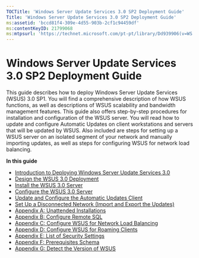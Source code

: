 ```yaml
---
TOCTitle: 'Windows Server Update Services 3.0 SP2 Deployment Guide'
Title: 'Windows Server Update Services 3.0 SP2 Deployment Guide'
ms:assetid: 'bccd81f4-309e-4d55-903b-2cf1c94459df'
ms:contentKeyID: 21799068
ms:mtpsurl: 'https://technet.microsoft.com/pt-pt/library/Dd939906(v=WS.10)'
---
```


Windows Server Update Services 3.0 SP2 Deployment Guide
=======================================================

This guide describes how to deploy Windows Server Update Services (WSUS) 3.0 SP1. You will find a comprehensive description of how WSUS functions, as well as descriptions of WSUS scalability and bandwidth management features. This guide also offers step-by-step procedures for installation and configuration of the WSUS server. You will read how to update and configure Automatic Updates on client workstations and servers that will be updated by WSUS. Also included are steps for setting up a WSUS server on an isolated segment of your network and manually importing updates, as well as steps for configuring WSUS for network load balancing.

**In this guide**

-   [Introduction to Deploying Windows Server Update Services 3.0](https://technet.microsoft.com/8df1a00b-9dd2-463e-a2d7-cb209d1c9392)
-   [Design the WSUS 3.0 Deployment](https://technet.microsoft.com/31b20259-1b32-4316-959e-84b478705cc6)
-   [Install the WSUS 3.0 Server](https://technet.microsoft.com/2cd2d2ac-47e8-461f-99bd-db6bd3af1dfc)
-   [Configure the WSUS 3.0 Server](https://technet.microsoft.com/e95c9c57-a21f-49de-a80f-31c89678fa9e)
-   [Update and Configure the Automatic Updates Client](https://technet.microsoft.com/d3d56210-9f71-49b7-b0d1-a04fb52d4e53)
-   [Set Up a Disconnected Network (Import and Export the Updates)](https://technet.microsoft.com/9ee2ea63-ef22-47b4-93e7-84fb603e1afc)
-   [Appendix A: Unattended Installations](https://technet.microsoft.com/2443408e-5bd2-4b1f-b0a5-7ee1452fe5bc)
-   [Appendix B: Configure Remote SQL](https://technet.microsoft.com/c7054b82-8ed6-4774-9252-46c84e50ef8c)
-   [Appendix C: Configure WSUS for Network Load Balancing](https://technet.microsoft.com/ad30cc5d-ceaa-41a0-9e22-7b1ca15e2852)
-   [Appendix D: Configure WSUS for Roaming Clients](https://technet.microsoft.com/7944571d-5149-4f69-814e-d0daeaef2f7f)
-   [Appendix E: List of Security Settings](https://technet.microsoft.com/0b284e97-679b-4d0f-83e5-99e68bce5fb9)
-   [Appendix F: Prerequisites Schema](https://technet.microsoft.com/170dfdca-1c10-4759-99d6-be280f768e11)
-   [Appendix G: Detect the Version of WSUS](https://technet.microsoft.com/3f922746-6a64-4ba4-827f-e0cafa57fba1)

